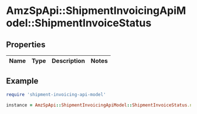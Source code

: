 # AmzSpApi::ShipmentInvoicingApiModel::ShipmentInvoiceStatus

## Properties

| Name | Type | Description | Notes |
| ---- | ---- | ----------- | ----- |

## Example

```ruby
require 'shipment-invoicing-api-model'

instance = AmzSpApi::ShipmentInvoicingApiModel::ShipmentInvoiceStatus.new()
```

